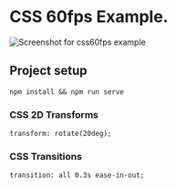 # CSS 60fps Example.

![Screenshot for css60fps example](https://raw.githubusercontent.com/jimmy18dev/css-60fps-example/master/screenshot/screenshot-updated.png)

## Project setup
```
npm install && npm run serve
```

### CSS 2D Transforms
```
transform: rotate(20deg);
```

### CSS Transitions
```
transition: all 0.3s ease-in-out;
```